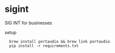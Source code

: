 # sigint
SIG INT for businesses


setup
```
  brew install portaudio && brew link portaudio
  pip install -r requirements.txt
```

